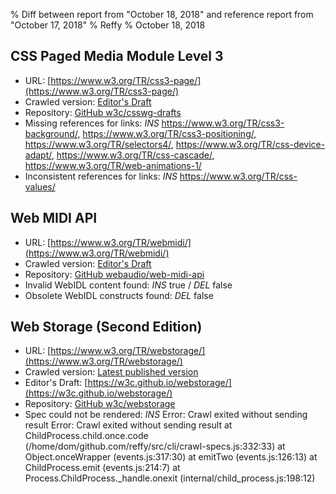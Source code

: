 % Diff between report from "October 18, 2018" and reference report from "October 17, 2018"
% Reffy
% October 18, 2018

## CSS Paged Media Module Level 3

- URL: [https://www.w3.org/TR/css3-page/](https://www.w3.org/TR/css3-page/)
- Crawled version: [Editor's Draft](https://drafts.csswg.org/css-page-3/)
- Repository: [GitHub w3c/csswg-drafts](https://github.com/w3c/csswg-drafts)
- Missing references for links: *INS* https://www.w3.org/TR/css3-background/, https://www.w3.org/TR/css3-positioning/, https://www.w3.org/TR/selectors4/, https://www.w3.org/TR/css-device-adapt/, https://www.w3.org/TR/css-cascade/, https://www.w3.org/TR/web-animations-1/
- Inconsistent references for links: *INS* https://www.w3.org/TR/css-values/


## Web MIDI API

- URL: [https://www.w3.org/TR/webmidi/](https://www.w3.org/TR/webmidi/)
- Crawled version: [Editor's Draft](http://webaudio.github.io/web-midi-api/)
- Repository: [GitHub webaudio/web-midi-api](https://github.com/webaudio/web-midi-api)
- Invalid WebIDL content found: *INS* true / *DEL* false
- Obsolete WebIDL constructs found: *DEL* false


## Web Storage (Second Edition)

- URL: [https://www.w3.org/TR/webstorage/](https://www.w3.org/TR/webstorage/)
- Crawled version: [Latest published version](http://www.w3.org/TR/webstorage/)
- Editor's Draft: [https://w3c.github.io/webstorage/](https://w3c.github.io/webstorage/)
- Repository: [GitHub w3c/webstorage](https://github.com/w3c/webstorage)
- Spec could not be rendered: *INS* Error: Crawl exited without sending result Error: Crawl exited without sending result
    at ChildProcess.child.once.code (/home/dom/github.com/reffy/src/cli/crawl-specs.js:332:33)
    at Object.onceWrapper (events.js:317:30)
    at emitTwo (events.js:126:13)
    at ChildProcess.emit (events.js:214:7)
    at Process.ChildProcess._handle.onexit (internal/child_process.js:198:12)


